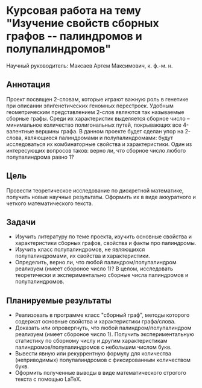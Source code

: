 # Курсовая работа на тему "Изучение свойств сборных графов -- палиндромов и полупалиндромов"

Научный руководитель: Максаев Артем Максимович, к. ф.-м. н.

## Аннотация
Проект посвящен 2-словам, которые играют важную роль в генетике при описании эпигенетических геномных перестроек. Удобным геометрическим представлением 2-слов являются так называемые сборные графы. Среди их характеристик выделяется сборное число – минимальное количество полигональных путей, покрывающих все 4-валентные вершины графа.
В данном проекте будет сделан упор на 2-слова, являющиеся палиндромами и полупалиндромами: будут исследоваться их комбинаторные свойства и характеристики. Один из интересующих вопросов таков: верно ли, что сборное число любого полупалиндрома равно 1?

## Цель
Провести теоретическое исследование по дискретной математике, получить новые научные результаты. Оформить их в виде аккуратного и четкого математического текста.

## Задачи
- Изучить литературу по теме проекта, изучить основные свойства и характеристики сборных графов, свойства и факты про палиндромы.
- Изучить класс полупалиндромов, не являющихся полупалиндромами, их свойства и характеристики.
- Определить, верно ли, что любой палиндром/полупалиндром реализуем (имеет сбороное число 1)? В целом, исследовать теоретически и экспериментально сборные числа палиндромов и полупалиндромов. 

## Планируемые результаты
- Реализовать в программе класс "сборный граф", методы которого содержат основные свойства и характеристики графа/слова.
- Доказать или опровергнуть, что любой палиндром/полупалиндром реализуем (имеет сбороное число 1). Получить экспериментальную статистику по сборному числу и другим характеристикам палиндромов/полупалиндромов с небольшим числом букв.
- Вывести явную или рекуррентную формулу для количества (неприводимых) полупалиндромов с фиксированным количеством букв.
- Оформить полученные выводы в виде математического строгого текста с помощью LaTeX.
